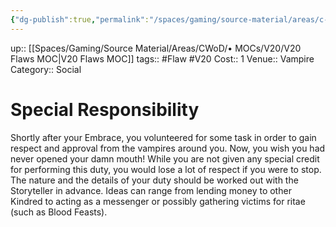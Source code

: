 ```yaml
---
{"dg-publish":true,"permalink":"/spaces/gaming/source-material/areas/c-wo-d/genre/vampire/v20/merits-and-flaws/special-responsibility/","dgHomeLink":true,"dgPassFrontmatter":true}
---
```


up:: [[Spaces/Gaming/Source Material/Areas/CWoD/• MOCs/V20/V20 Flaws MOC|V20 Flaws MOC]]
tags:: #Flaw #V20 
Cost:: 1
Venue:: Vampire
Category:: Social

# Special Responsibility
Shortly after your Embrace, you volunteered for
some task in order to gain respect and approval from
the vampires around you. Now, you wish you had never
opened your damn mouth! While you are not given
any special credit for performing this duty, you would
lose a lot of respect if you were to stop. The nature
and the details of your duty should be worked out with
the Storyteller in advance. Ideas can range from lending
money to other Kindred to acting as a messenger
or possibly gathering victims for ritae (such as Blood
Feasts).